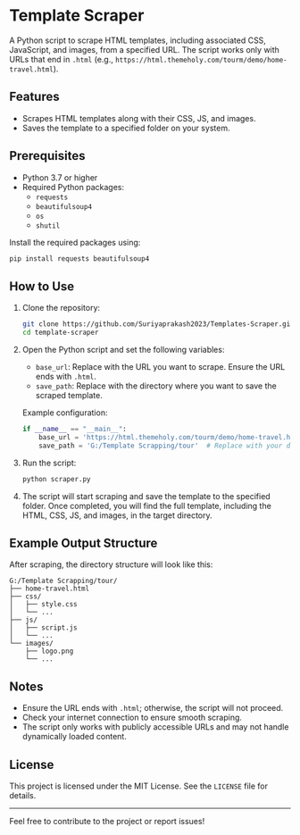 # Template Scraper

A Python script to scrape HTML templates, including associated CSS, JavaScript, and images, from a specified URL. The script works only with URLs that end in `.html` (e.g., `https://html.themeholy.com/tourm/demo/home-travel.html`).

## Features

- Scrapes HTML templates along with their CSS, JS, and images.
- Saves the template to a specified folder on your system.

## Prerequisites

- Python 3.7 or higher
- Required Python packages:
  - `requests`
  - `beautifulsoup4`
  - `os`
  - `shutil`

Install the required packages using:

```bash
pip install requests beautifulsoup4
```

## How to Use

1. Clone the repository:

   ```bash
   git clone https://github.com/Suriyaprakash2023/Templates-Scraper.git
   cd template-scraper
   ```

2. Open the Python script and set the following variables:

   - `base_url`: Replace with the URL you want to scrape. Ensure the URL ends with `.html`.
   - `save_path`: Replace with the directory where you want to save the scraped template.

   Example configuration:

   ```python
   if __name__ == "__main__":
       base_url = 'https://html.themeholy.com/tourm/demo/home-travel.html'  # Replace with the URL you want to scrape
       save_path = 'G:/Template Scrapping/tour'  # Replace with your desired save path
   ```

3. Run the script:

   ```bash
   python scraper.py
   ```

4. The script will start scraping and save the template to the specified folder. Once completed, you will find the full template, including the HTML, CSS, JS, and images, in the target directory.

## Example Output Structure

After scraping, the directory structure will look like this:

```
G:/Template Scrapping/tour/
├── home-travel.html
├── css/
│   ├── style.css
│   └── ...
├── js/
│   ├── script.js
│   └── ...
└── images/
    ├── logo.png
    └── ...
```

## Notes

- Ensure the URL ends with `.html`; otherwise, the script will not proceed.
- Check your internet connection to ensure smooth scraping.
- The script only works with publicly accessible URLs and may not handle dynamically loaded content.

## License

This project is licensed under the MIT License. See the `LICENSE` file for details.

---

Feel free to contribute to the project or report issues!
